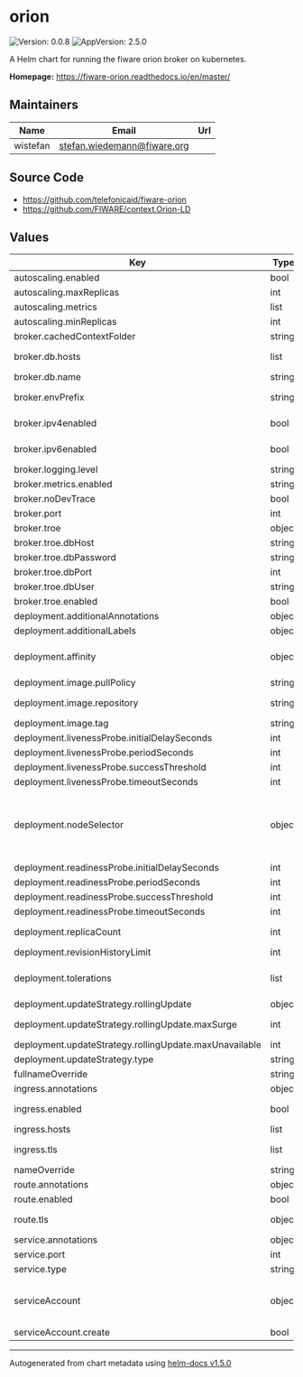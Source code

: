 # orion

![Version: 0.0.8](https://img.shields.io/badge/Version-0.0.8-informational?style=flat-square) ![AppVersion: 2.5.0](https://img.shields.io/badge/AppVersion-2.5.0-informational?style=flat-square)

A Helm chart for running the fiware orion broker on kubernetes.

**Homepage:** <https://fiware-orion.readthedocs.io/en/master/>

## Maintainers

| Name | Email | Url |
| ---- | ------ | --- |
| wistefan | stefan.wiedemann@fiware.org |  |

## Source Code

* <https://github.com/telefonicaid/fiware-orion>
* <https://github.com/FIWARE/context.Orion-LD>

## Values

| Key | Type | Default | Description |
|-----|------|---------|-------------|
| autoscaling.enabled | bool | `false` | should autoscaling be enabled for the context broker |
| autoscaling.maxReplicas | int | `10` | maximum number of running pods |
| autoscaling.metrics | list | `[]` | metrics to react on |
| autoscaling.minReplicas | int | `1` | minimum number of running pods |
| broker.cachedContextFolder | string | `"/opt/orion/ldcontexts"` |  |
| broker.db.hosts | list | `[]` | configuration of the mongo-db hosts. if multiple hosts are inserted, its assumed that mongo is running as a replica set |
| broker.db.name | string | `"orion"` |  |
| broker.envPrefix | string | `"ORIONLD_"` | Prefix to be used for env-vars in orion. Must be ORION_ for orion and ORIONLD_ for orion-ld |
| broker.ipv4enabled | bool | `false` | set to true if only ipv4 should be used, do not set both options to true |
| broker.ipv6enabled | bool | `false` | set to true if only ipv6 should be used, do not set both options to true |
| broker.logging.level | string | `"WARN"` | log level of the broker |
| broker.metrics.enabled | string | `"false"` | enable or disable metrics gathering |
| broker.noDevTrace | bool | `true` | should the extended development tracing be disabled? |
| broker.port | int | `1026` | port that the broker is listening to |
| broker.troe | object | `{"dbHost":"postgres","dbPassword":"password","dbPort":5432,"dbUser":"user","enabled":true}` | configuration of temporal entity representation |
| broker.troe.dbHost | string | `"postgres"` | host of the postgres to be used |
| broker.troe.dbPassword | string | `"password"` | password to authenticate with at postgres |
| broker.troe.dbPort | int | `5432` | port of the postgres to be used |
| broker.troe.dbUser | string | `"user"` | username to authenticate with at postgres |
| broker.troe.enabled | bool | `false` | should temporal representation of entities be enabled |
| deployment.additionalAnnotations | object | `{}` | additional annotations for the deployment, if required |
| deployment.additionalLabels | object | `{}` | additional labels for the deployment, if required |
| deployment.affinity | object | `{}` | affinity template ref: https://kubernetes.io/docs/concepts/configuration/assign-pod-node/#affinity-and-anti-affinity |
| deployment.image.pullPolicy | string | `"IfNotPresent"` | specification of the image pull policy |
| deployment.image.repository | string | `"fiware/orion-ld"` | orion image name ref: https://hub.docker.com/r/fiware/orion-ld |
| deployment.image.tag | string | `"latest"` |  |
| deployment.livenessProbe.initialDelaySeconds | int | `30` |  |
| deployment.livenessProbe.periodSeconds | int | `10` |  |
| deployment.livenessProbe.successThreshold | int | `1` |  |
| deployment.livenessProbe.timeoutSeconds | int | `30` |  |
| deployment.nodeSelector | object | `{}` | orion resource requests and limits, we leave the default empty to make that a concious choice by the user. for the autoscaling to make sense, you should configure this. resources: limits: cpu: 100m memory: 128Mi requests: cpu: 100m memory: 128Mi -- selector template ref: https://kubernetes.io/docs/user-guide/node-selection/ |
| deployment.readinessProbe.initialDelaySeconds | int | `30` |  |
| deployment.readinessProbe.periodSeconds | int | `10` |  |
| deployment.readinessProbe.successThreshold | int | `1` |  |
| deployment.readinessProbe.timeoutSeconds | int | `30` |  |
| deployment.replicaCount | int | `1` | initial number of target replications, can be different if autoscaling is enabled |
| deployment.revisionHistoryLimit | int | `3` | number of old replicas to be retained |
| deployment.tolerations | list | `[]` | tolerations template ref: ref: https://kubernetes.io/docs/concepts/configuration/taint-and-toleration/ |
| deployment.updateStrategy.rollingUpdate | object | `{"maxSurge":1,"maxUnavailable":0}` | new pods will be added gradually |
| deployment.updateStrategy.rollingUpdate.maxSurge | int | `1` | number of pods that can be created above the desired amount while updating |
| deployment.updateStrategy.rollingUpdate.maxUnavailable | int | `0` | number of pods that can be unavailable while updating |
| deployment.updateStrategy.type | string | `"RollingUpdate"` | type of the update |
| fullnameOverride | string | `""` | option to override the fullname config in the _helpers.tpl |
| ingress.annotations | object | `{}` | annotations to be added to the ingress |
| ingress.enabled | bool | `false` | should there be an ingress to connect orion with the public internet |
| ingress.hosts | list | `[]` |  |
| ingress.tls | list | `[]` | provide a hosts and the paths that should be available - host: localhost paths: - / -- configure the ingress' tls |
| nameOverride | string | `""` | option to override the name config in the _helpers.tpl |
| route.annotations | object | `{}` | annotations to be added to the route |
| route.enabled | bool | `false` |  |
| route.tls | object | `{}` | host to be used host: localhost -- tls configuration for the route |
| service.annotations | object | `{}` | addtional annotations, if required |
| service.port | int | `1026` | port to be used by the service |
| service.type | string | `"ClusterIP"` | service type |
| serviceAccount | object | `{"create":false}` | if a orion specific service account should be used, it can be configured here ref: https://kubernetes.io/docs/tasks/configure-pod-container/configure-service-account/ |
| serviceAccount.create | bool | `false` | specifies if the account should be created |

----------------------------------------------
Autogenerated from chart metadata using [helm-docs v1.5.0](https://github.com/norwoodj/helm-docs/releases/v1.5.0)
